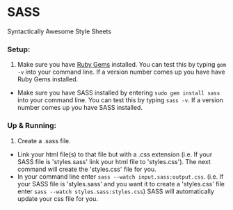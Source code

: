 # SASS
Syntactically Awesome Style Sheets

### Setup:

1. Make sure you have [Ruby Gems](https://rubygems.org/) installed. You can test this by typing `gem -v` into your command line. If a version number comes up you have have Ruby Gems installed.
* Make sure you have SASS installed by entering `sudo gem install sass` into your command line. You can test this by typing `sass -v`. If a version number comes up you have SASS installed.

### Up & Running:

1. Create a .sass file.
* Link your html file(s) to that file but with a .css extension (i.e. If your SASS file is 'styles.sass' link your html file to 'styles.css'). The next command will create the 'styles.css' file for you.
* In your command line enter `sass --watch input.sass:output.css`. (i.e. If your SASS file is 'styles.sass' and you want it to create a 'styles.css' file enter `sass --watch styles.sass:styles.css`) SASS will automatically update your css file for you.